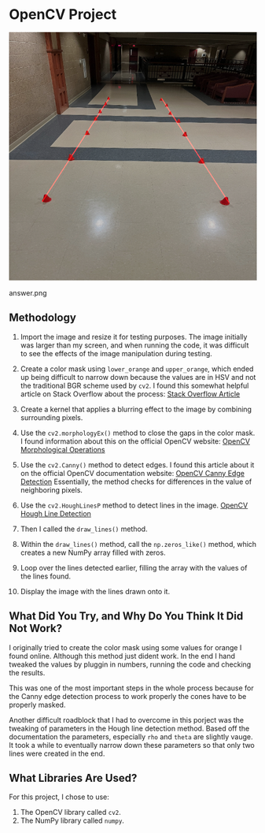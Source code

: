 # OpenCV Project

![answer.png](answer.png)

answer.png

## Methodology

1. Import the image and resize it for testing purposes. The image initially was larger than my screen, and when running the code, it was difficult to see the effects of the image manipulation during testing.

2. Create a color mask using `lower_orange` and `upper_orange`, which ended up being difficult to narrow down because the values are in HSV and not the traditional BGR scheme used by `cv2`. I found this somewhat helpful article on Stack Overflow about the process:
   [Stack Overflow Article](https://stackoverflow.com/questions/10948589/choosing-the-correct-upper-and-lower-hsv-boundaries-for-color-detection-with-cv)

3. Create a kernel that applies a blurring effect to the image by combining surrounding pixels.

4. Use the `cv2.morphologyEx()` method to close the gaps in the color mask. I found information about this on the official OpenCV website:
   [OpenCV Morphological Operations](https://docs.opencv.org/4.x/d9/d61/tutorial_py_morphological_ops.html)

5. Use the `cv2.Canny()` method to detect edges. I found this article about it on the official OpenCV documentation website:
   [OpenCV Canny Edge Detection](https://docs.opencv.org/4.x/da/d22/tutorial_py_canny.html) Essentially, the method checks for differences in the value of neighboring pixels.

6. Use the `cv2.HoughLinesP` method to detect lines in the image.
   [OpenCV Hough Line Detection](https://docs.opencv.org/3.4/d9/db0/tutorial_hough_lines.html)

7. Then I called the `draw_lines()` method.

8. Within the `draw_lines()` method, call the `np.zeros_like()` method, which creates a new NumPy array filled with zeros.

9. Loop over the lines detected earlier, filling the array with the values of the lines found.

10. Display the image with the lines drawn onto it.

## What Did You Try, and Why Do You Think It Did Not Work?
I originally tried to create the color mask using some values for orange I found online. Although this method just dident work. In the end I hand tweaked the values by pluggin in numbers, running the code and checking the results. 

This was one of the most important steps in the whole process because for the Canny edge detection process to work properly the cones have to be properly masked. 

Another difficult roadblock that I had to overcome in this porject was the tweaking of parameters in the Hough line detection method. Based off the documentation the parameters, especially `rho` and `theta` are slightly vauge. It took a while to eventually narrow down these parameters so that only two lines were created in the end. 

## What Libraries Are Used?
For this project, I chose to use:
1. The OpenCV library called `cv2`.
2. The NumPy library called `numpy`.